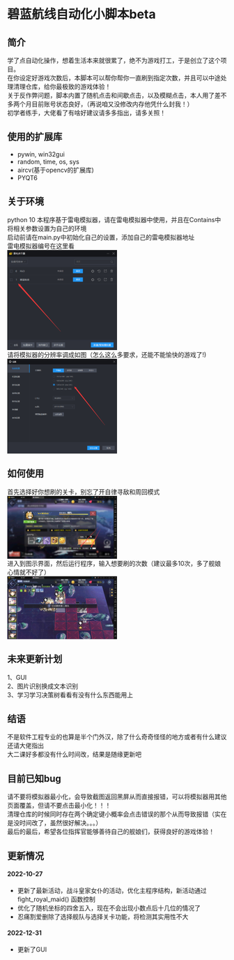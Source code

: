 # 碧蓝航线自动化小脚本beta
## 简介
  学了点自动化操作，想着生活本来就很累了，绝不为游戏打工，于是创立了这个项目。<br>
  在你设定好游戏次数后，本脚本可以帮你帮你一直刷到指定次数，并且可以中途处理清理仓库，给你最极致的游戏体验！<br>
  关于反作弊问题，脚本内置了随机点击和间歇点击，以及模糊点击，本人用了差不多两个月目前账号状态良好，（再说咱又没修改内存他凭什么封我！）<br>
  初学者练手，大佬看了有啥好建议请多多指出，请多关照！
## 使用的扩展库
* pywin, win32gui
* random, time, os, sys
* aircv(基于opencv的扩展库)
* PYQT6
## 关于环境
python 10
本程序基于雷电模拟器，请在雷电模拟器中使用，并且在Contains中将相关参数设置为自己的环境<br>
启动前请在main.py中初始化自己的设置，添加自己的雷电模拟器地址<br>
雷电模拟器编号在这里看<br>
<img src="icons/AzurLane/doc_1.png" width = "50%" height = "50%" alt="雷电模拟器编号在这里看" align=center /><br>
请将模拟器的分辨率调成如图（怎么这么多要求，还能不能愉快的游戏了!)<br>
<img src="icons/AzurLane/doc_2.png" width = "50%" height = "50%" alt="分辨率" align=center /><br>
## 如何使用
首先选择好你想刷的关卡，别忘了开自律寻敌和周回模式<br>
<img src="icons/AzurLane/doc_3.png" width = "50%" height = "50%" alt="分辨率" align=center /><br>
进入到图示界面，然后运行程序，输入想要刷的次数（建议最多10次，多了舰娘心情就不好了）  
<img src="icons/AzurLane/doc_4.png" width = "50%" height = "50%" alt="分辨率" align=center /><br>
## 未来更新计划
1、GUI  
2、图片识别换成文本识别  
3、学习学习决策树看看有没有什么东西能用上  
## 结语
不是软件工程专业的也算是半个门外汉，除了什么奇奇怪怪的地方或者有什么建议还请大佬指出  
大二课好多都没有什么时间改，结果是随缘更新吧  
## 目前已知bug
请不要将模拟器最小化，会导致截图返回黑屏从而直接报错，可以将模拟器用其他页面覆盖，但请不要点击最小化！！！  
清理仓库的时候同时存在两个确定键小概率会点击错误的那个从而导致报错（实在是没时间改了，虽然很好解决。。。）  
最后的最后，希望各位指挥官能够善待自己的舰娘们，获得良好的游戏体验！


## 更新情况  

#### 2022-10-27
* 更新了最新活动，战斗皇家女仆的活动，优化主程序结构，新活动通过 fight_royal_maid() 函数控制
* 优化了随机坐标的四舍五入，现在不会出现小数点后十几位的情况了
* 忍痛割爱删除了选择舰队与选择关卡功能，将检测其实用性不大
#### 2022-12-31
* 更新了GUI